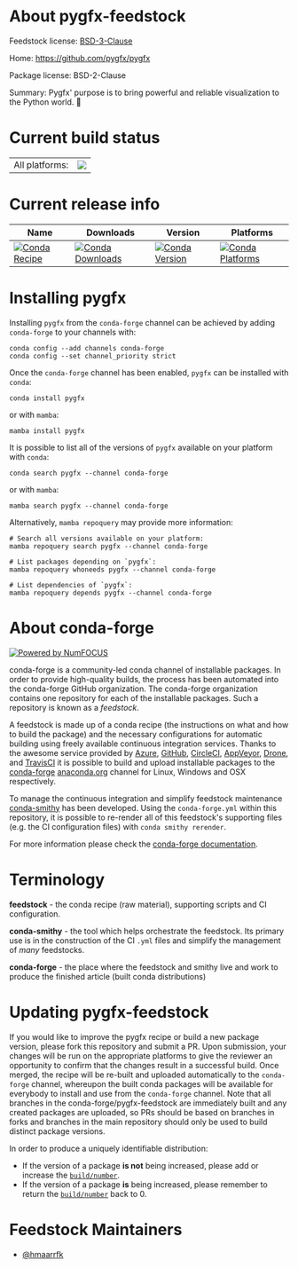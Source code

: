 About pygfx-feedstock
=====================

Feedstock license: [BSD-3-Clause](https://github.com/conda-forge/pygfx-feedstock/blob/main/LICENSE.txt)

Home: https://github.com/pygfx/pygfx

Package license: BSD-2-Clause

Summary: Pygfx' purpose is to bring powerful and reliable visualization to the Python world. 🚀

Current build status
====================


<table><tr><td>All platforms:</td>
    <td>
      <a href="https://dev.azure.com/conda-forge/feedstock-builds/_build/latest?definitionId=20348&branchName=main">
        <img src="https://dev.azure.com/conda-forge/feedstock-builds/_apis/build/status/pygfx-feedstock?branchName=main">
      </a>
    </td>
  </tr>
</table>

Current release info
====================

| Name | Downloads | Version | Platforms |
| --- | --- | --- | --- |
| [![Conda Recipe](https://img.shields.io/badge/recipe-pygfx-green.svg)](https://anaconda.org/conda-forge/pygfx) | [![Conda Downloads](https://img.shields.io/conda/dn/conda-forge/pygfx.svg)](https://anaconda.org/conda-forge/pygfx) | [![Conda Version](https://img.shields.io/conda/vn/conda-forge/pygfx.svg)](https://anaconda.org/conda-forge/pygfx) | [![Conda Platforms](https://img.shields.io/conda/pn/conda-forge/pygfx.svg)](https://anaconda.org/conda-forge/pygfx) |

Installing pygfx
================

Installing `pygfx` from the `conda-forge` channel can be achieved by adding `conda-forge` to your channels with:

```
conda config --add channels conda-forge
conda config --set channel_priority strict
```

Once the `conda-forge` channel has been enabled, `pygfx` can be installed with `conda`:

```
conda install pygfx
```

or with `mamba`:

```
mamba install pygfx
```

It is possible to list all of the versions of `pygfx` available on your platform with `conda`:

```
conda search pygfx --channel conda-forge
```

or with `mamba`:

```
mamba search pygfx --channel conda-forge
```

Alternatively, `mamba repoquery` may provide more information:

```
# Search all versions available on your platform:
mamba repoquery search pygfx --channel conda-forge

# List packages depending on `pygfx`:
mamba repoquery whoneeds pygfx --channel conda-forge

# List dependencies of `pygfx`:
mamba repoquery depends pygfx --channel conda-forge
```


About conda-forge
=================

[![Powered by
NumFOCUS](https://img.shields.io/badge/powered%20by-NumFOCUS-orange.svg?style=flat&colorA=E1523D&colorB=007D8A)](https://numfocus.org)

conda-forge is a community-led conda channel of installable packages.
In order to provide high-quality builds, the process has been automated into the
conda-forge GitHub organization. The conda-forge organization contains one repository
for each of the installable packages. Such a repository is known as a *feedstock*.

A feedstock is made up of a conda recipe (the instructions on what and how to build
the package) and the necessary configurations for automatic building using freely
available continuous integration services. Thanks to the awesome service provided by
[Azure](https://azure.microsoft.com/en-us/services/devops/), [GitHub](https://github.com/),
[CircleCI](https://circleci.com/), [AppVeyor](https://www.appveyor.com/),
[Drone](https://cloud.drone.io/welcome), and [TravisCI](https://travis-ci.com/)
it is possible to build and upload installable packages to the
[conda-forge](https://anaconda.org/conda-forge) [anaconda.org](https://anaconda.org/)
channel for Linux, Windows and OSX respectively.

To manage the continuous integration and simplify feedstock maintenance
[conda-smithy](https://github.com/conda-forge/conda-smithy) has been developed.
Using the ``conda-forge.yml`` within this repository, it is possible to re-render all of
this feedstock's supporting files (e.g. the CI configuration files) with ``conda smithy rerender``.

For more information please check the [conda-forge documentation](https://conda-forge.org/docs/).

Terminology
===========

**feedstock** - the conda recipe (raw material), supporting scripts and CI configuration.

**conda-smithy** - the tool which helps orchestrate the feedstock.
                   Its primary use is in the construction of the CI ``.yml`` files
                   and simplify the management of *many* feedstocks.

**conda-forge** - the place where the feedstock and smithy live and work to
                  produce the finished article (built conda distributions)


Updating pygfx-feedstock
========================

If you would like to improve the pygfx recipe or build a new
package version, please fork this repository and submit a PR. Upon submission,
your changes will be run on the appropriate platforms to give the reviewer an
opportunity to confirm that the changes result in a successful build. Once
merged, the recipe will be re-built and uploaded automatically to the
`conda-forge` channel, whereupon the built conda packages will be available for
everybody to install and use from the `conda-forge` channel.
Note that all branches in the conda-forge/pygfx-feedstock are
immediately built and any created packages are uploaded, so PRs should be based
on branches in forks and branches in the main repository should only be used to
build distinct package versions.

In order to produce a uniquely identifiable distribution:
 * If the version of a package **is not** being increased, please add or increase
   the [``build/number``](https://docs.conda.io/projects/conda-build/en/latest/resources/define-metadata.html#build-number-and-string).
 * If the version of a package **is** being increased, please remember to return
   the [``build/number``](https://docs.conda.io/projects/conda-build/en/latest/resources/define-metadata.html#build-number-and-string)
   back to 0.

Feedstock Maintainers
=====================

* [@hmaarrfk](https://github.com/hmaarrfk/)


<!-- dummy commit to enable rerendering -->

